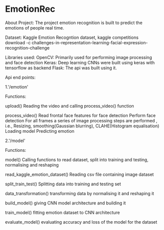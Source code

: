 # EmotionRec
About Project:
The project emotion recognition is built to predict the emotions of people real time.

Dataset:
Kaggle Emotion Recogntion dataset, kaggle competitions download -c challenges-in-representation-learning-facial-expression-recognition-challenge

Libraries used:
OpenCV: Primarily used for performing image processing and face detection
Keras: Deep learning CNNs were built using keras with tensorflow as backend 
Flask: The api was built using it.

Api end points:

1.'/emotion'

Functions:

upload()
Reading the video and calling process_video() function

process_video()
Read frontal face features for face detection
Perform face detection
For all frames a series of image processing steps are performed , i.e., Resizing, smoothing(Gaussian blurring), CLAHE(Histogram equalisation)
Loading model
Predicting emotion

2.'/model'

Functions:

model()
Calling functions to read dataset, split into training and testing, normalising and reshaping

read_kaggle_emotion_dataset()
Reading csv file containing image dataset

split_train_test()
Splitting data into training and testing set

data_transformation()
transforming data by normalising it and reshaping it

build_model()
giving CNN model architecture and building it

train_model()
fitting emotion dataset to CNN architecture 

evaluate_model()
evaluating accuracy and loss of the model for the dataset

